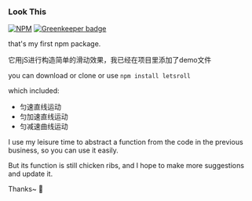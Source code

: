 ### Look This

[![NPM](https://nodei.co/npm/letsroll.png?mini=true)](https://nodei.co/npm/letsroll/) [![Greenkeeper badge](https://badges.greenkeeper.io/Kelier/letsroll.svg)](https://greenkeeper.io/)

that's my first npm package.

它用jS进行构造简单的滑动效果，我已经在项目里添加了demo文件

you can download or clone or use `npm install letsroll`

which included:

 - 匀速直线运动
 - 匀加速直线运动
 - 匀减速曲线运动
 
I use my leisure time to abstract a function from the code in the previous business, so you can use it easily.

But its function is still chicken ribs, and I hope to make more suggestions and update it.

Thanks~ 🙊
